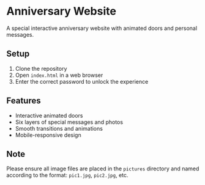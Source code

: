 # Anniversary Website

A special interactive anniversary website with animated doors and personal messages.

## Setup
1. Clone the repository
2. Open `index.html` in a web browser
3. Enter the correct password to unlock the experience

## Features
- Interactive animated doors
- Six layers of special messages and photos
- Smooth transitions and animations
- Mobile-responsive design

## Note
Please ensure all image files are placed in the `pictures` directory and named according to the format: `pic1.jpg`, `pic2.jpg`, etc. 